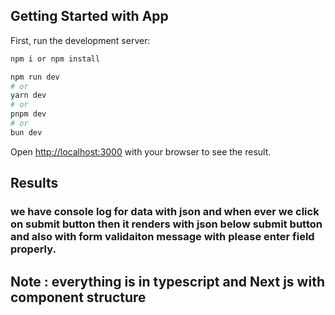

## Getting Started with App

First, run the development server:

```bash
npm i or npm install 

npm run dev
# or
yarn dev
# or
pnpm dev
# or
bun dev
```

Open [http://localhost:3000](http://localhost:3000) with your browser to see the result.

## Results

### we have console log for data with json and when ever we click on submit button then it renders with json below submit button and also with form validaiton message with please enter field properly.

## Note : everything is in typescript and Next js with component structure 
